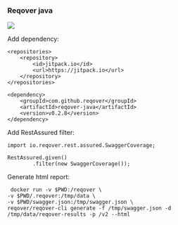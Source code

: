 ### Reqover java

[![](https://jitpack.io/v/reqover/reqover-java.svg)](https://jitpack.io/#reqover/reqover-java)

Add dependency:

```
<repositories>
    <repository>
	    <id>jitpack.io</id>
		<url>https://jitpack.io</url>
	</repository>
</repositories>

<dependency>
    <groupId>com.github.reqover</groupId>
	<artifactId>reqover-java</artifactId>
	<version>v0.2.8</version>
</dependency>
```

Add RestAssured filter:

```
import io.reqover.rest.assured.SwaggerCoverage;

RestAssured.given()
        .filter(new SwaggerCoverage());
```

Generate html report:

```
 docker run -v $PWD:/reqover \
-v $PWD/.reqover:/tmp/data \
-v $PWD/swagger.json:/tmp/swagger.json \
reqover/reqover-cli generate -f /tmp/swagger.json -d /tmp/data/reqover-results -p /v2 --html
```